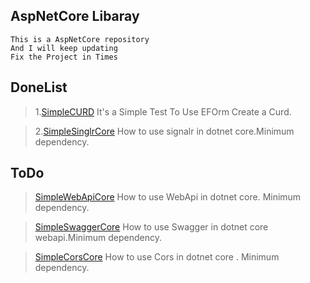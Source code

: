 AspNetCore Libaray
-----------------
```
This is a AspNetCore repository 
And I will keep updating
Fix the Project in Times
```
DoneList
-------------

> 1.[SimpleCURD](/SimpleCURD.md) It's a Simple Test To Use EFOrm Create a Curd.

> 2.[SimpleSinglrCore](/SimpleSignalrCore.md) How to use signalr in dotnet core.Minimum dependency.

ToDo
--------------
> [SimpleWebApiCore](/SimpleWebAPiCore.md)  How to use WebApi in dotnet core. Minimum dependency.

> [SimpleSwaggerCore](/SimpleSwaggerCore.md) How to use Swagger in dotnet core webapi.Minimum dependency.

> [SimpleCorsCore](/SimpleCorCore.md) How to use Cors in dotnet core . Minimum dependency.
